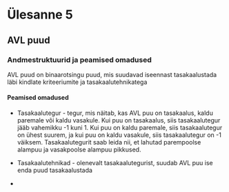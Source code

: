 # Ülesanne 5

## AVL puud 

### Andmestruktuurid ja peamised omadused

AVL puud on binaarotsingu puud, mis suudavad iseennast tasakaalustada läbi kindlate kriteeriumite ja tasakaalutehnikatega

#### Peamised omadused

- Tasakaalutegur - tegur, mis näitab, kas AVL puu on tasakaalus, kaldu paremale või kaldu vasakule. Kui puu on tasakaalus, siis tasakaalutegur jääb vahemikku -1 kuni 1. Kui puu on kaldu paremale, siis tasakaalutegur on ühest suurem, ja kui puu on kaldu vasakule, siis tasakaalutegur on -1 väiksem.
Tasakaalutegurit saab leida nii, et lahutad parempoolse alampuu ja vasakpoolse alampuu pikkused.

- Tasakaalutehnikad - olenevalt tasakaalutegurist, suudab AVL puu ise enda puud tasakaalustada

- 

